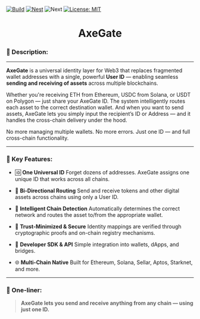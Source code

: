 [![Build](https://github.com/0xAXE/axe/actions/workflows/contract.yml/badge.svg)](https://github.com/0xAXE/axe/actions/workflows/contract.yml) [![Nest](https://github.com/0xAXE/axe/actions/workflows/backend.yml/badge.svg)](https://github.com/0xAXE/axe/actions/workflows/backend.yml) ![Next](https://deploy-badge.vercel.app/?url=https://axe-psi.vercel.app/&name=Next) [![License: MIT](https://img.shields.io/badge/License-MIT-yellow.svg)](https://opensource.org/licenses/MIT)

<h1 align="center"> AxeGate </h1>

### 🔹 Description:

---

**AxeGate** is a universal identity layer for Web3 that replaces fragmented wallet addresses with a single, powerful **User ID** — enabling seamless **sending and receiving of assets** across multiple blockchains.

Whether you're receiving ETH from Ethereum, USDC from Solana, or USDT on Polygon — just share your AxeGate ID. The system intelligently routes each asset to the correct destination wallet. And when you want to send assets, AxeGate lets you simply input the recipient’s ID or Address — and it handles the cross-chain delivery under the hood.

No more managing multiple wallets. No more errors. Just one ID — and full cross-chain functionality.

---

### 🔹 Key Features:

- 🆔 **One Universal ID**
  Forget dozens of addresses. AxeGate assigns one unique ID that works across all chains.

- 🔁 **Bi-Directional Routing**
  Send and receive tokens and other digital assets across chains using only a User ID.

- 🧠 **Intelligent Chain Detection**
  Automatically determines the correct network and routes the asset to/from the appropriate wallet.

- 🔐 **Trust-Minimized & Secure**
  Identity mappings are verified through cryptographic proofs and on-chain registry mechanisms.

- 🔧 **Developer SDK & API**
  Simple integration into wallets, dApps, and bridges.

- 🌐 **Multi-Chain Native**
  Built for Ethereum, Solana, Sellar, Aptos, Starknet, and more.

---

### 🔹 One-liner:

> **AxeGate lets you send and receive anything from any chain — using just one ID.**
